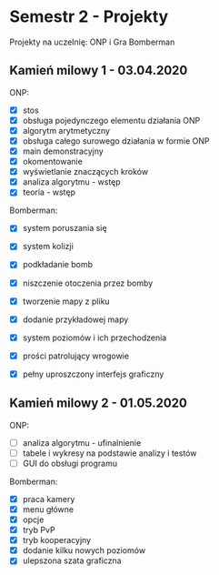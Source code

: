 # Semestr 2 - Projekty
Projekty na uczelnię: ONP i Gra Bomberman

## Kamień milowy 1 - 03.04.2020
ONP:
- [x] stos
- [x] obsługa pojedynczego elementu działania ONP
- [x] algorytm arytmetyczny
- [x] obsługa całego surowego działania w formie ONP
- [x] main demonstracyjny
- [x] okomentowanie
- [x] wyświetlanie znaczących kroków
- [x] analiza algorytmu - wstęp
- [x] teoria - wstęp

Bomberman:
- [x] system poruszania się
- [x] system kolizji
- [x] podkładanie bomb
- [x] niszczenie otoczenia przez bomby
- [x] tworzenie mapy z pliku
- [x] dodanie przykładowej mapy
- [x] system poziomów i ich przechodzenia
- [x] prości patrolujący wrogowie
- [x] pełny uproszczony interfejs graficzny


## Kamień milowy 2 - 01.05.2020
ONP:
- [ ] analiza algorytmu - ufinalnienie
- [ ] tabele i wykresy na podstawie analizy i testów
- [ ] GUI do obsługi programu

Bomberman:
- [x] praca kamery
- [x] menu główne
- [x] opcje
- [x] tryb PvP
- [x] tryb kooperacyjny
- [x] dodanie kilku nowych poziomów
- [x] ulepszona szata graficzna
